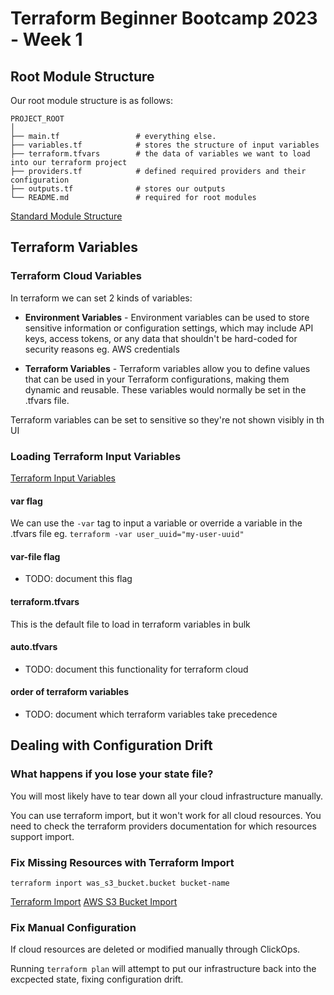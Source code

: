 # Terraform Beginner Bootcamp 2023 - Week 1

## Root Module Structure

Our root module structure is as follows:

```
PROJECT_ROOT
│
├── main.tf                 # everything else.
├── variables.tf            # stores the structure of input variables
├── terraform.tfvars        # the data of variables we want to load into our terraform project
├── providers.tf            # defined required providers and their configuration
├── outputs.tf              # stores our outputs
└── README.md               # required for root modules
```

[Standard Module Structure](https://developer.hashicorp.com/terraform/language/modules/develop/structure)

## Terraform Variables

### Terraform Cloud Variables

In terraform we can set 2 kinds of variables:

- **Environment Variables** - Environment variables can be used to store sensitive information or configuration settings, which may include API keys, access tokens, or any data that shouldn't be hard-coded for security reasons eg. AWS credentials

- **Terraform Variables** - Terraform variables allow you to define values that can be used in your Terraform configurations, making them dynamic and reusable. These variables would normally be set in the .tfvars file.

Terraform variables can be set to sensitive so they're not shown visibly in th UI

### Loading Terraform Input Variables
[Terraform Input Variables](https://developer.hashicorp.com/terraform/language/values/variables)

#### var flag

We can use the `-var` tag to input a variable or override a variable in the .tfvars file eg. `terraform -var user_uuid="my-user-uuid"`

#### var-file flag

- TODO: document this flag

#### terraform.tfvars

This is the default file to load in terraform variables in bulk

#### auto.tfvars

- TODO: document this functionality for terraform cloud

#### order of terraform variables
- TODO: document which terraform variables take precedence

## Dealing with Configuration Drift

### What happens if you lose your state file?

You will most likely have to tear down all your cloud infrastructure manually. 

You can use terraform import, but it won't work for all cloud resources. You need to check the terraform providers documentation for which resources support import.

### Fix Missing Resources with Terraform Import

`terraform inport was_s3_bucket.bucket bucket-name`

[Terraform Import](https://developer.hashicorp.com/terraform/cli/import)
[AWS S3 Bucket Import](https://registry.terraform.io/providers/hashicorp/aws/latest/docs/resources/s3_bucket#import)

### Fix Manual Configuration

If cloud resources are deleted or modified manually through ClickOps.

Running `terraform plan` will attempt to put our infrastructure back into the excpected state, fixing configuration drift.

